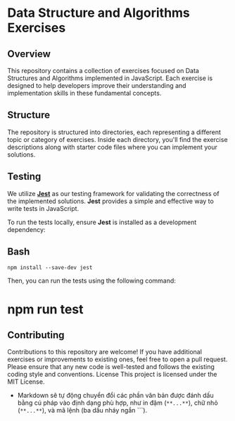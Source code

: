 # **Data Structure and Algorithms Exercises**

## **Overview**

This repository contains a collection of exercises focused on Data Structures and Algorithms implemented in JavaScript. Each exercise is designed to help developers improve their understanding and implementation skills in these fundamental concepts.

## **Structure**

The repository is structured into directories, each representing a different topic or category of exercises. Inside each directory, you'll find the exercise descriptions along with starter code files where you can implement your solutions.

## **Testing**

We utilize [**Jest**](https://jestjs.io/) as our testing framework for validating the correctness of the implemented solutions. **Jest** provides a simple and effective way to write tests in JavaScript.

To run the tests locally, ensure **Jest** is installed as a development dependency:

## **Bash**

```console
npm install --save-dev jest
```
Then, you can run the tests using the following command:
# npm run test
## **Contributing**
Contributions to this repository are welcome! If you have additional exercises or improvements to existing ones, feel free to open a pull request. Please ensure that any new code is well-tested and follows the existing coding style and conventions.
License
This project is licensed under the MIT License.

* Markdown sẽ tự động chuyển đổi các phần văn bản được đánh dấu bằng cú pháp vào định dạng phù hợp, như in đậm (`**...**`), chữ nhỏ (`**...**`), và mã lệnh (ba dấu nháy ngắn ```).
